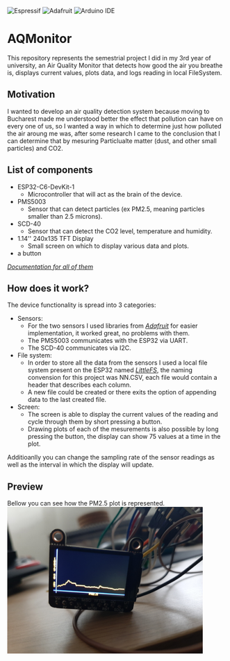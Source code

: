 ![Espressif](https://img.shields.io/badge/espressif-E7352C?style=for-the-badge&logo=espressif&logoColor=white)
![Adafruit](https://img.shields.io/badge/adafruit-000000?style=for-the-badge&logo=adafruit&logoColor=white)
![Arduino IDE](https://img.shields.io/badge/Arduino_IDE-00979D?style=for-the-badge&logo=arduino&logoColor=white)
# AQMonitor

This repository represents the semestrial project I did in my 3rd year of university, an Air Quality Monitor that detects how good the air you breathe is, displays current values, plots data, and logs reading in local FileSystem.

## Motivation

I wanted to develop an air quality detection system because moving to Bucharest made me understood better the effect that pollution can have on every one of us, so I wanted a way in which to determine just how polluted the air aroung me was, after some research I came to the conclusion that I can determine that by mesuring Particlualte matter (dust, and other small particles) and CO2.

## List of components
- ESP32-C6-DevKit-1
    - Microcontroller that will act as the brain of the device.
- PMS5003
    - Sensor that can detect particles (ex PM2.5, meaning particles smaller than 2.5 microns).
- SCD-40
    - Sensor that can detect the CO2 level, temperature and humidity.
- 1.14'' 240x135 TFT Display
    - Small screen on which to display various data and plots.
- a button 

*[Documentation for all of them](https://github.com/GeorgePopescu318/AQMonitor/tree/main/doc)*

## How does it work?

 The device functionality is spread into 3 categories:

- Sensors:
    - For the two sensors I used libraries from *[Adafruit](https://www.adafruit.com/)* for easier implementation, it worked great, no problems with them.
    - The PMS5003 communicates with the ESP32 via UART.
    - The SCD-40 communicates via I2C.
- File system:
    - In order to store all the data from the sensors I used a local file system present on the ESP32 named *[LittleFS](https://randomnerdtutorials.com/esp32-write-data-littlefs-arduino/)*, the naming convension for this project was NN.CSV, each file would contain a header that describes each column. 
    - A new file could be created or there exits the option of appending data to the last created file.
- Screen:
    - The screen is able to display the current values of the reading and cycle through them by short pressing a button.
    - Drawing plots of each of the mesurements is also possible by long pressing the button, the display can show 75 values at a time in the plot.

Additioanlly you can change the sampling rate of the sensor readings as well as the interval in which the display will update.

## Preview 
Bellow you can see how the PM2.5 plot is represented. 
<img src="res/AQDisplay.jpg" width="450" title="display" > <br>